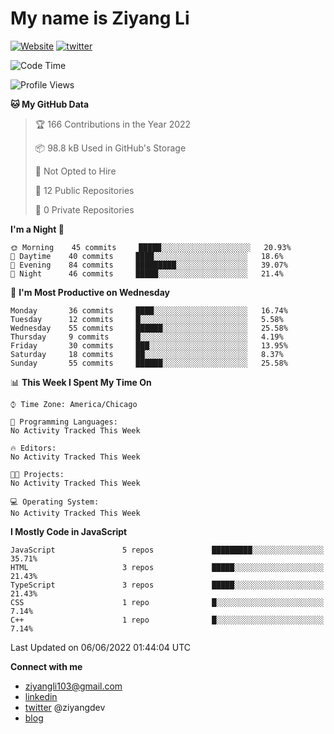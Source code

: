 # My name is Ziyang Li
[![Website](https://img.shields.io/website?down_color=red&down_message=offline&up_color=success&up_message=online&url=https%3A%2F%2Fziyang.dev)](https://ziyang.dev)
[![twitter](https://img.shields.io/badge/twitter-%40ziyangdev-blue?style=social&logo=twitter)](https://twitter.com/ziyangdev)

<!--START_SECTION:waka-->
![Code Time](http://img.shields.io/badge/Code%20Time-0%20secs-blue)

![Profile Views](http://img.shields.io/badge/Profile%20Views-0-blue)

**🐱 My GitHub Data** 

> 🏆 166 Contributions in the Year 2022
 > 
> 📦 98.8 kB Used in GitHub's Storage 
 > 
> 🚫 Not Opted to Hire
 > 
> 📜 12 Public Repositories 
 > 
> 🔑 0 Private Repositories  
 > 
**I'm a Night 🦉** 

```text
🌞 Morning    45 commits     █████░░░░░░░░░░░░░░░░░░░░   20.93% 
🌆 Daytime    40 commits     ████░░░░░░░░░░░░░░░░░░░░░   18.6% 
🌃 Evening    84 commits     █████████░░░░░░░░░░░░░░░░   39.07% 
🌙 Night      46 commits     █████░░░░░░░░░░░░░░░░░░░░   21.4%

```
📅 **I'm Most Productive on Wednesday** 

```text
Monday       36 commits     ████░░░░░░░░░░░░░░░░░░░░░   16.74% 
Tuesday      12 commits     █░░░░░░░░░░░░░░░░░░░░░░░░   5.58% 
Wednesday    55 commits     ██████░░░░░░░░░░░░░░░░░░░   25.58% 
Thursday     9 commits      █░░░░░░░░░░░░░░░░░░░░░░░░   4.19% 
Friday       30 commits     ███░░░░░░░░░░░░░░░░░░░░░░   13.95% 
Saturday     18 commits     ██░░░░░░░░░░░░░░░░░░░░░░░   8.37% 
Sunday       55 commits     ██████░░░░░░░░░░░░░░░░░░░   25.58%

```


📊 **This Week I Spent My Time On** 

```text
⌚︎ Time Zone: America/Chicago

💬 Programming Languages: 
No Activity Tracked This Week

🔥 Editors: 
No Activity Tracked This Week

🐱‍💻 Projects: 
No Activity Tracked This Week

💻 Operating System: 
No Activity Tracked This Week

```

**I Mostly Code in JavaScript** 

```text
JavaScript               5 repos             █████████░░░░░░░░░░░░░░░░   35.71% 
HTML                     3 repos             █████░░░░░░░░░░░░░░░░░░░░   21.43% 
TypeScript               3 repos             █████░░░░░░░░░░░░░░░░░░░░   21.43% 
CSS                      1 repo              █░░░░░░░░░░░░░░░░░░░░░░░░   7.14% 
C++                      1 repo              █░░░░░░░░░░░░░░░░░░░░░░░░   7.14%

```



 Last Updated on 06/06/2022 01:44:04 UTC
<!--END_SECTION:waka-->

**Connect with me**
- ziyangli103@gmail.com
- [linkedin](https://www.linkedin.com/in/ziyangg/)
- [twitter](https://twitter.com/ziyangdev) @ziyangdev
- [blog](https://ziyangll.github.io/blog/)
